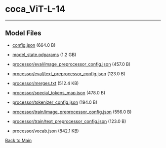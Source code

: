 
# coca_ViT-L-14
---



## Model Files

- [config.json](https://paddlenlp.bj.bcebos.com/models/community/paddlemix/CoCa/coca_ViT-L-14/config.json) (664.0 B)

- [model_state.pdparams](https://paddlenlp.bj.bcebos.com/models/community/paddlemix/CoCa/coca_ViT-L-14/model_state.pdparams) (1.2 GB)

- [processor/eval/image_preprocessor_config.json](https://paddlenlp.bj.bcebos.com/models/community/paddlemix/CoCa/coca_ViT-L-14/processor/eval/image_preprocessor_config.json) (457.0 B)

- [processor/eval/text_preprocessor_config.json](https://paddlenlp.bj.bcebos.com/models/community/paddlemix/CoCa/coca_ViT-L-14/processor/eval/text_preprocessor_config.json) (123.0 B)

- [processor/merges.txt](https://paddlenlp.bj.bcebos.com/models/community/paddlemix/CoCa/coca_ViT-L-14/processor/merges.txt) (512.4 KB)

- [processor/special_tokens_map.json](https://paddlenlp.bj.bcebos.com/models/community/paddlemix/CoCa/coca_ViT-L-14/processor/special_tokens_map.json) (478.0 B)

- [processor/tokenizer_config.json](https://paddlenlp.bj.bcebos.com/models/community/paddlemix/CoCa/coca_ViT-L-14/processor/tokenizer_config.json) (194.0 B)

- [processor/train/image_preprocessor_config.json](https://paddlenlp.bj.bcebos.com/models/community/paddlemix/CoCa/coca_ViT-L-14/processor/train/image_preprocessor_config.json) (556.0 B)

- [processor/train/text_preprocessor_config.json](https://paddlenlp.bj.bcebos.com/models/community/paddlemix/CoCa/coca_ViT-L-14/processor/train/text_preprocessor_config.json) (123.0 B)

- [processor/vocab.json](https://paddlenlp.bj.bcebos.com/models/community/paddlemix/CoCa/coca_ViT-L-14/processor/vocab.json) (842.1 KB)


[Back to Main](../../../)